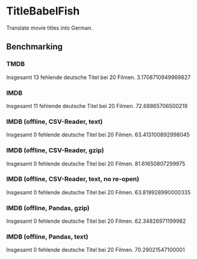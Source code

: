 # TitleBabelFish
Translate movie titles into German.


## Benchmarking

### TMDB
Insgesamt 13 fehlende deutsche Titel bei 20 Filmen.
3.1708710949969827

### IMDB
Insgesamt 11 fehlende deutsche Titel bei 20 Filmen.
72.68865706500219

### IMDB (offline, CSV-Reader, text)
Insgesamt 0 fehlende deutsche Titel bei 20 Filmen.
63.413100892998045

### IMDB (offline, CSV-Reader, gzip)
Insgesamt 0 fehlende deutsche Titel bei 20 Filmen.
81.61650807299975

### IMDB (offline, CSV-Reader, text, no re-open)
Insgesamt 0 fehlende deutsche Titel bei 20 Filmen.
63.819928990000335

### IMDB (offline, Pandas, gzip)
Insgesamt 0 fehlende deutsche Titel bei 20 Filmen.
62.34826971199982

### IMDB (offline, Pandas, text)
Insgesamt 0 fehlende deutsche Titel bei 20 Filmen.
70.29021547100001
